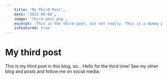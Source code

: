 ```yaml
---
	title: 'My Third Post',
	date: '2022-05-05',
	image: 'third-post.png',
	excerpt: 'This is the third post, but not really. This is a dummy post.',
	isFeatured: true
---
```


# My third post

This is my third post in this blog, so... Hello for the third time!
See my other blog and posts and follow me on social media.
